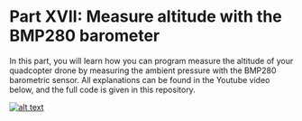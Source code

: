 # Part XVII: Measure altitude with the BMP280 barometer

In this part, you will learn how you can program measure the altitude of your quadcopter drone by measuring the ambient pressure with the BMP280 barometric sensor. All explanations can be found in the Youtube video below, and the full code is given in this repository.

[![alt text](https://github.com/CarbonAeronautics/Part-XVII-MeasureAltitude/blob/6a357e8c6c6c3022853962eff5f2356be4612dd0/THUMBNAIL_YOUTUBE.png?raw=true)](https://www.youtube.com/watch?v=rabWc5W84ug)
